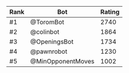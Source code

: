 Rank|Bot|Rating
---|---|---
#1|@ToromBot|2740
#2|@colinbot|1864
#3|@OpeningsBot|1734
#4|@pawnrobot|1230
#5|@MinOpponentMoves|1002
